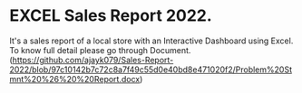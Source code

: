 # EXCEL Sales Report 2022.
It's a sales report of a local store with an Interactive Dashboard using Excel.
To know full detail please go through Document.(https://github.com/ajayk079/Sales-Report-2022/blob/97c10142b7c72c8a7f49c55d0e40bd8e471020f2/Problem%20Stmnt%20%26%20%20Report.docx)
